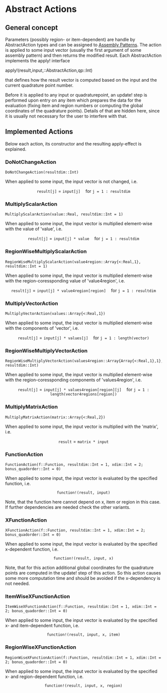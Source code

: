 
# Abstract Actions


## General concept

Parameters (possibly region- or item-dependent) are handle by AbstractAction types and can be assigned to [Assembly Patterns](@ref). The action is applied to some input vector (usually the first argument of some assembly pattern) and then returns the modified result. Each AbstractAction implements the apply! interface

apply!(result,input,::AbstractAction,qp::Int)

that defines how the result vector is computed based on the input and the current quadrature point number.

Before it is applied to any input or quadraturepoint, an update! step is performed upon entry on any item which prepares the data for the evaluation (fixing item and region numbers or computing the global coordinates of the quadrature points). Details of that are hidden here, since it is usually not necessary for the user to interfere with that.




## Implemented Actions

Below each action, its constructor and the resulting apply-effect is explained.


### DoNotChangeAction

```@docs
DoNotChangeAction(resultdim::Int)
```

When applied to some input, the input vector is not changed, i.e.

```math
\texttt{result[j]} = \texttt{input[j]} \quad \text{for } \texttt{j = 1 : resultdim}
```



### MultiplyScalarAction

```@docs
MultiplyScalarAction(value::Real, resultdim::Int = 1)
```

When applied to some input, the input vector is multiplied element-wise with the value of 'value', i.e.

```math
\texttt{result[j]} = \texttt{input[j] * value} \quad \text{for } \texttt{j = 1 : resultdim}
```


### RegionWiseMultiplyScalarAction

```@docs
RegionWiseMultiplyScalarAction(value4region::Array{<:Real,1}, resultdim::Int = 1)
```

When applied to some input, the input vector is multiplied element-wise with the region-coressponding value of 'value4region', i.e.

```math
\texttt{result[j]} = \texttt{input[j] * value4region[region]} \quad \text{for } \texttt{j = 1 : resultdim}
```


### MultiplyVectorAction

```@docs
MultiplyVectorAction(values::Array{<:Real,1})
```

When applied to some input, the input vector is multiplied element-wise with the components of 'vector', i.e.

```math
\texttt{result[j]} = \texttt{input[j] * values[j]} \quad \text{for } \texttt{j = 1 : length(vector)}
```


### RegionWiseMultiplyVectorAction

```@docs
RegionWiseMultiplyVectorAction(values4region::Array{Array{<:Real,1},1}, resultdim::Int)
```

When applied to some input, the input vector is multiplied element-wise with the region-coressponding components of 'values4region', i.e.

```math
\texttt{result[j]} = \texttt{input[j] * values4region[region][j]} \quad \text{for } \texttt{j = 1 : length(vector4regions[region])}
```




### MultiplyMatrixAction

```@docs
MultiplyMatrixAction(matrix::Array{<:Real,2})
```

When applied to some input, the input vector is multiplied with the 'matrix', i.e.

```math
\texttt{result} = \texttt{matrix * input}
```

 

### FunctionAction

```@docs
FunctionAction(f::Function, resultdim::Int = 1, xdim::Int = 2; bonus_quadorder::Int = 0)
```

When applied to some input, the input vector is evaluated by the specified function, i.e.

```math
\texttt{function!(result, input)}
```

Note, that the function here cannot depend on x, item or region in this case. If further dependencies are needed check the other variants.



### XFunctionAction

```@docs
XFunctionAction(f::Function, resultdim::Int = 1, xdim::Int = 2; bonus_quadorder::Int = 0)
```

When applied to some input, the input vector is evaluated by the specified x-dependent function, i.e.

```math
\texttt{function!(result, input, x)}
```

Note, that for this action additional global coordinates for the quadrature points are computed in the update! step of this action. So this action causes some more computation time and should be avoided if the x-dependency is not needed.


### ItemWiseXFunctionAction

```@docs
ItemWiseXFunctionAction(f::Function, resultdim::Int = 1, xdim::Int = 2; bonus_quadorder::Int = 0)
```

When applied to some input, the input vector is evaluated by the specified x- and item-dependent function, i.e.

```math
\texttt{function!(result, input, x, item)}
```

### RegionWiseXFunctionAction

```@docs
RegionWiseXFunctionAction(f::Function, resultdim::Int = 1, xdim::Int = 2; bonus_quadorder::Int = 0)
```

When applied to some input, the input vector is evaluated by the specified x- and region-dependent function, i.e.

```math
\texttt{function!(result, input, x, region)}
```
